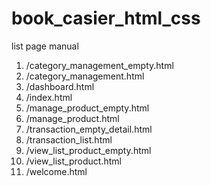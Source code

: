 # book_casier_html_css

list page manual
1. /category_management_empty.html
2. /category_management.html
3. /dashboard.html
4. /index.html
5. /manage_product_empty.html
6. /manage_product.html
7. /transaction_empty_detail.html
8. /transaction_list.html
9. /view_list_product_empty.html
10. /view_list_product.html
11. /welcome.html


